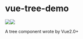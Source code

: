 # vue-tree-demo

<img src="https://img.shields.io/npm/l/express.svg" style="float:left;">&nbsp;<img src="https://img.shields.io/badge/progress-80%25-green.svg" style="float:left;">

A tree component wrote by Vue2.0+

